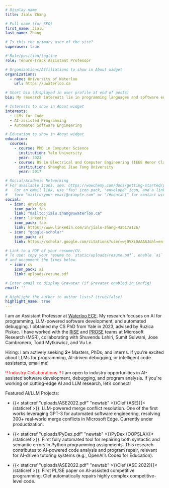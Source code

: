 ```yaml
---
# Display name
title: Jialu Zhang 

# Full name (for SEO)
first_name: Jialu
last_name: Zhang

# Is this the primary user of the site?
superuser: true

# Role/position/tagline
role: Tenure-Track Assistant Professor

# Organizations/Affiliations to show in About widget
organizations:
  - name: University of Waterloo
    url: https://uwaterloo.ca

# Short bio (displayed in user profile at end of posts)
bio: My research interests lie in programming languages and software engineering. I focus on automatically preventing, detecting, and repairing crucial errors in programs across different fields such as systems, software engineering and CS education.

# Interests to show in About widget
interests:
  - LLMs for Code 
  - AI-assisted Programming 
  - Automated Software Engineering

# Education to show in About widget
education:
  courses:
    - course: PhD in Computer Science
      institution: Yale University
      year: 2023 
    - course: BS in Electrical and Computer Engineering (IEEE Honor Class)
      institution: Shanghai Jiao Tong University
      year: 2017

# Social/Academic Networking
# For available icons, see: https://wowchemy.com/docs/getting-started/page-builder/#icons
#   For an email link, use "fas" icon pack, "envelope" icon, and a link in the
#   form "mailto:your-email@example.com" or "/#contact" for contact widget.
social:
  - icon: envelope
    icon_pack: fas
    link: "mailto:jialu.zhang@uwaterloo.ca"
  - icon: linkedin
    icon_pack: fab
    link: https://www.linkedin.com/in/jialu-zhang-4ab17a126/
  - icon: "google-scholar"
    icon_pack: ai
    link: https://scholar.google.com/citations?user=wjOVXi0AAAAJ&hl=en

# Link to a PDF of your resume/CV.
# To use: copy your resume to `static/uploads/resume.pdf`, enable `ai` icons in `params.yaml`,
# and uncomment the lines below.
  - icon: cv
    icon_pack: ai
    link: uploads/resume.pdf

# Enter email to display Gravatar (if Gravatar enabled in Config)
email: ''

# Highlight the author in author lists? (true/false)
highlight_name: true
---
```


I am an Assistant Professor at [Waterloo ECE](https://uwaterloo.ca/electrical-computer-engineering/). My research focuses on AI for programming, LLM-powered software development, and automated debugging. I obtained my CS PhD from Yale in 2023, advised by Ruzica Piskac. I have worked with the [RiSE](https://www.microsoft.com/en-us/research/group/research-software-engineering-rise/) and [PROSE](https://www.microsoft.com/en-us/research/group/prose/) teams at Microsoft Research (MSR), collaborating with Shuvendu Lahiri, Sumit Gulwani, Jose Cambronero, Todd Mytkowicz, and Vu Le. 

Hiring: I am actively seeking __2+__ Masters, PhDs, and interns. If you're excited about LLMs for programming, AI-driven debugging, or intelligent code assistants, email me!


<span style="color:red">!! Industry Collaborations !!</span> I am open to industry opportunities in AI-assisted software development, debugging, and program analysis. If you're working on cutting-edge AI and LLM research, let’s connect!


Featured AI/LLM Projects:

- {{< staticref "uploads/ASE2022.pdf" "newtab" >}}Clef (ASE){{< /staticref >}}: LLM-powered merge conflict resolution. One of the first works leveraging GPT-3 for automated software engineering, resolving 300+ real-world merge conflicts in Microsoft Edge. Currently under productization.

- {{< staticref "uploads/PyDex.pdf" "newtab" >}}PyDex (OOPSLA){{< /staticref >}}: First fully automated tool for repairing both syntactic and semantic errors in Python programming assignments. This research contributes to AI-powered code analysis and program repair, relevant for AI-driven tutoring systems (e.g., OpenAI’s Codex for Education).

- {{< staticref "uploads/ASE2022.pdf" "newtab" >}}Clef (ASE 2022){{< /staticref >}}: First PL/SE paper on AI-assisted competitive programming. Clef automatically repairs highly complex competitive-level code. 

